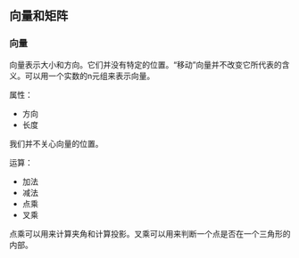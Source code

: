 ## 向量和矩阵

### 向量

向量表示大小和方向。它们并没有特定的位置。“移动”向量并不改变它所代表的含义。可以用一个实数的n元组来表示向量。



属性：

- 方向
- 长度

我们并不关心向量的位置。

运算：

- 加法
- 减法
- 点乘
- 叉乘

点乘可以用来计算夹角和计算投影。叉乘可以用来判断一个点是否在一个三角形的内部。

